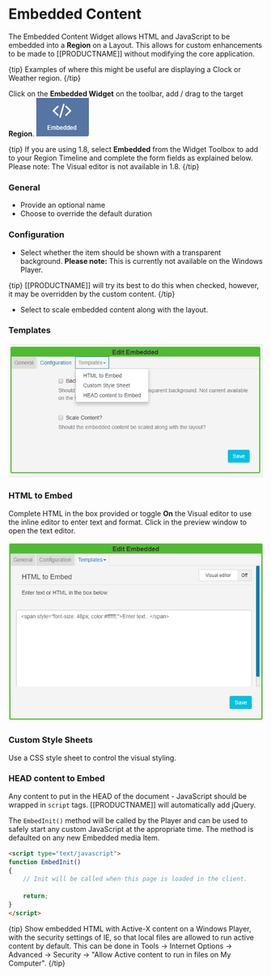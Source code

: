 <!--toc=widgets-->

# Embedded Content

The Embedded Content Widget allows HTML and JavaScript to be embedded into a **Region** on a Layout. This allows for custom enhancements to be made to [[PRODUCTNAME]] without modifying the core application. 

{tip}
Examples of where this might be useful are displaying a Clock or Weather region.
{/tip}

Click on the **Embedded Widget** on the toolbar,  add / drag to the target **Region**.  ![Embedded Widget](img/v2_media_embedded_widget.png)

{tip}
If you are using 1.8, select **Embedded** from the Widget Toolbox to add to your Region Timeline and complete the form fields as explained below. Please note: The Visual editor is not available in 1.8.
{/tip}

### General

- Provide an optional name
- Choose to override the default duration

### Configuration

- Select whether the item should be shown with a transparent background. 
  **Please note:** This is currently not available on the Windows Player.

{tip}
[[PRODUCTNAME]] will try its best to do this when checked, however, it may be overridden by the custom content.
{/tip}

- Select to scale embedded content along with the layout.

### Templates

![Embedded Templates](img/v2_media_embedded_templates.png)

### HTML to Embed

Complete HTML in the box provided or toggle **On** the Visual editor to use the inline editor to enter text and format. Click in the preview window to open the text editor.

![Embed Editor](img/v2_media_embedded_inline_editor.png)



### Custom Style Sheets

Use a CSS style sheet to control the visual styling.

### HEAD content to Embed

Any content to put in the HEAD of the document - JavaScript should be wrapped in `script` tags. [[PRODUCTNAME]] will automatically add jQuery.

The `EmbedInit()` method will be called by the Player and can be used to safely start any custom JavaScript at the appropriate time. The method is defaulted on any new Embedded media Item.

```html
<script type="text/javascript">
function EmbedInit()
{
    // Init will be called when this page is loaded in the client.

    return;
}
</script>
```

{tip}
Show embedded HTML with Active-X content on a Windows Player, with the security settings of IE, so that local files are allowed to run active content by default. This can be done in Tools -> Internet Options -> Advanced -> Security -> "Allow Active content to run in files on My Computer".
{/tip}
